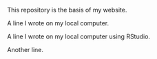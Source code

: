 This repository is the basis of my website.

A line I wrote on my local computer.

A line I wrote on my local computer using RStudio.

Another line.


